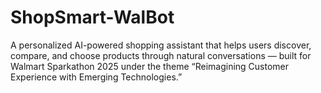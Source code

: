 # ShopSmart-WalBot
 A personalized AI-powered shopping assistant that helps users discover, compare, and choose products through natural conversations — built for Walmart Sparkathon 2025 under the theme “Reimagining Customer Experience with Emerging Technologies.”
